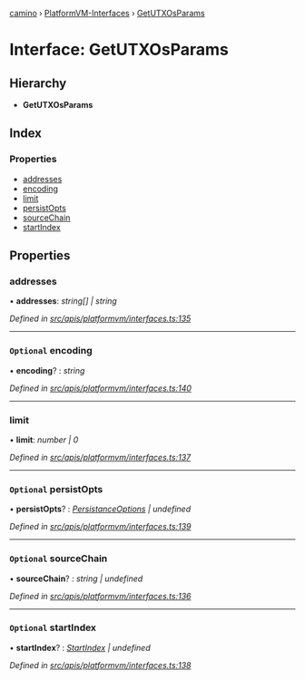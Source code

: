 [camino](../README.md) › [PlatformVM-Interfaces](../modules/platformvm_interfaces.md) › [GetUTXOsParams](platformvm_interfaces.getutxosparams.md)

# Interface: GetUTXOsParams

## Hierarchy

* **GetUTXOsParams**

## Index

### Properties

* [addresses](platformvm_interfaces.getutxosparams.md#addresses)
* [encoding](platformvm_interfaces.getutxosparams.md#optional-encoding)
* [limit](platformvm_interfaces.getutxosparams.md#limit)
* [persistOpts](platformvm_interfaces.getutxosparams.md#optional-persistopts)
* [sourceChain](platformvm_interfaces.getutxosparams.md#optional-sourcechain)
* [startIndex](platformvm_interfaces.getutxosparams.md#optional-startindex)

## Properties

###  addresses

• **addresses**: *string[] | string*

*Defined in [src/apis/platformvm/interfaces.ts:135](https://github.com/chain4travel/caminojs/blob/ca67b81/src/apis/platformvm/interfaces.ts#L135)*

___

### `Optional` encoding

• **encoding**? : *string*

*Defined in [src/apis/platformvm/interfaces.ts:140](https://github.com/chain4travel/caminojs/blob/ca67b81/src/apis/platformvm/interfaces.ts#L140)*

___

###  limit

• **limit**: *number | 0*

*Defined in [src/apis/platformvm/interfaces.ts:137](https://github.com/chain4travel/caminojs/blob/ca67b81/src/apis/platformvm/interfaces.ts#L137)*

___

### `Optional` persistOpts

• **persistOpts**? : *[PersistanceOptions](../classes/utils_persistanceoptions.persistanceoptions.md) | undefined*

*Defined in [src/apis/platformvm/interfaces.ts:139](https://github.com/chain4travel/caminojs/blob/ca67b81/src/apis/platformvm/interfaces.ts#L139)*

___

### `Optional` sourceChain

• **sourceChain**? : *string | undefined*

*Defined in [src/apis/platformvm/interfaces.ts:136](https://github.com/chain4travel/caminojs/blob/ca67b81/src/apis/platformvm/interfaces.ts#L136)*

___

### `Optional` startIndex

• **startIndex**? : *[StartIndex](platformvm_interfaces.startindex.md) | undefined*

*Defined in [src/apis/platformvm/interfaces.ts:138](https://github.com/chain4travel/caminojs/blob/ca67b81/src/apis/platformvm/interfaces.ts#L138)*
